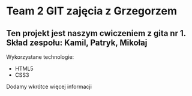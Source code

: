 # Team 2 GIT zajęcia z Grzegorzem
## Ten projekt jest naszym cwiczeniem z gita nr 1. Skład zespołu: Kamil, Patryk, Mikołaj

Wykorzystane technologie:
* HTML5
* CSS3

Dodamy wkrótce więcej informacji
